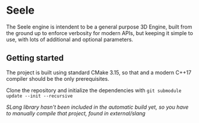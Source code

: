 # Seele
The Seele engine is intendent to be a general purpose 3D Engine, built from the ground up to enforce verbosity for modern APIs,
but keeping it simple to use, with lots of additional and optional parameters.

## Getting started
The project is built using standard CMake 3.15, so that and a modern C++17 compiler should be the only prerequisites.

Clone the repository and initialize the dependencies with `git submodule update --init --recursive`

*SLang library hasn't been included in the automatic build yet, so you have to manually compile that project, found in external/slang*
